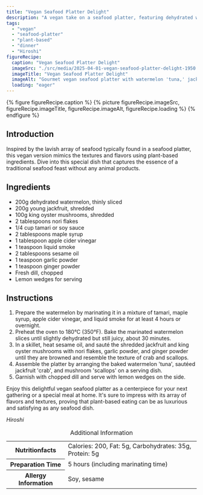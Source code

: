 ```yaml
---
title: "Vegan Seafood Platter Delight"
description: "A vegan take on a seafood platter, featuring dehydrated watermelon, jackfruit, and king oyster mushrooms, seasoned and cooked to mimic traditional seafood textures and flavors."
tags:
  - "vegan"
  - "seafood-platter"
  - "plant-based"
  - "dinner"
  - "Hiroshi"
figureRecipe: 
  caption: "Vegan Seafood Platter Delight"
  imageSrc: "./src/media/2025-04-01-vegan-seafood-platter-delight-1950.png"
  imageTitle: "Vegan Seafood Platter Delight"
  imageAlt: "Gourmet vegan seafood platter with watermelon 'tuna,' jackfruit 'crab,' and mushroom 'scallops,' garnished with dill and lemon on a minimalist table."
  loading: "eager"
---
```


{% figure figureRecipe.caption %}
{% picture figureRecipe.imageSrc, figureRecipe.imageTitle, figureRecipe.imageAlt, figureRecipe.loading %}
{% endfigure %}

## Introduction

Inspired by the lavish array of seafood typically found in a seafood platter, this vegan version mimics the textures and flavors using plant-based ingredients. Dive into this special dish that captures the essence of a traditional seafood feast without any animal products.

## Ingredients

- 200g dehydrated watermelon, thinly sliced 
- 200g young jackfruit, shredded 
- 100g king oyster mushrooms, shredded 
- 2 tablespoons nori flakes 
- 1/4 cup tamari or soy sauce 
- 2 tablespoons maple syrup 
- 1 tablespoon apple cider vinegar 
- 1 teaspoon liquid smoke 
- 2 tablespoons sesame oil 
- 1 teaspoon garlic powder 
- 1 teaspoon ginger powder 
- Fresh dill, chopped 
- Lemon wedges for serving

## Instructions

1. Prepare the watermelon by marinating it in a mixture of tamari, maple syrup, apple cider vinegar, and liquid smoke for at least 4 hours or overnight. 
2. Preheat the oven to 180°C (350°F). Bake the marinated watermelon slices until slightly dehydrated but still juicy, about 30 minutes. 
3. In a skillet, heat sesame oil, and sauté the shredded jackfruit and king oyster mushrooms with nori flakes, garlic powder, and ginger powder until they are browned and resemble the texture of crab and scallops. 
4. Assemble the platter by arranging the baked watermelon 'tuna', sautéed jackfruit 'crab', and mushroom 'scallops' on a serving dish. 
5. Garnish with chopped dill and serve with lemon wedges on the side.

Enjoy this delightful vegan seafood platter as a centerpiece for your next gathering or a special meal at home. It's sure to impress with its array of flavors and textures, proving that plant-based eating can be as luxurious and satisfying as any seafood dish.

*Hiroshi*

<table><caption class='sr-only'>Additional Information</caption><tr><th>Nutritionfacts</th><td>Calories: 200, Fat: 5g, Carbohydrates: 35g, Protein: 5g&nbsp;</td></tr><tr><th>Preparation Time</th><td>5 hours (including marinating time)&nbsp;</td></tr><tr><th>Allergy Information</th><td>Soy, sesame&nbsp;</td></tr></table>

